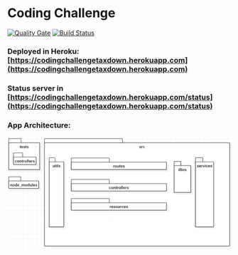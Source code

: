 # Coding Challenge

[![Quality Gate](https://sonarcloud.io/api/project_badges/measure?project=back-end&metric=alert_status)](https://sonarcloud.io/dashboard?id=AlbertoNitro_CodingChallenge)
[![Build Status](https://travis-ci.org/AlbertoNitro/CodingChallenge.svg?branch=develop)](https://travis-ci.org/AlbertoNitro/CodingChallenge)

### Deployed in Heroku: [https://codingchallengetaxdown.herokuapp.com](https://codingchallengetaxdown.herokuapp.com)
### Status server in [https://codingchallengetaxdown.herokuapp.com/status](https://codingchallengetaxdown.herokuapp.com/status)

### App Architecture:
![Architecture](./architecture.png)
